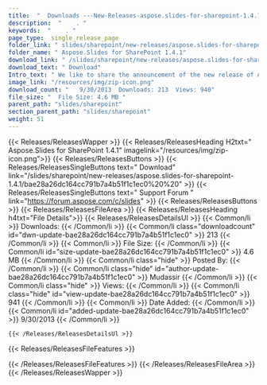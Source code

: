```yaml
---
title:  "  Downloads ---New-Releases-aspose.slides-for-sharepoint-1.4.1 . " 
description:  "    . " 
keywords:  "    . " 
page_type:  single_release_page
folder_link: " slides/sharepoint/new-releases/aspose.slides-for-sharepoint-1.4.1/"
folder_name: " Aspose.Slides for SharePoint 1.4.1"
download_link: " /slides/sharepoint/new-releases/aspose.slides-for-sharepoint-1.4.1/bae28a26dc164cc791b7a4b51f1c1ec0"
download_text: " Download"
Intro_text: " We like to share the announcement of the new release of Aspose.Slides for ShareP..."
image_link: "/resources/img/zip-icon.png"
download_count: "   9/30/2013  Downloads: 213  Views: 940"
file_size: "  File Size: 4.6 MB "
parent_path: "slides/sharepoint"
section_parent_path: "slides/sharepoint"
weight: 51
---
```


{{< Releases/ReleasesWapper >}}
  {{< Releases/ReleasesHeading H2txt=" Aspose.Slides for SharePoint 1.4.1" imagelink="/resources/img/zip-icon.png">}}
  {{< Releases/ReleasesButtons >}}
    {{< Releases/ReleasesSingleButtons text=" Download" link="/slides/sharepoint/new-releases/aspose.slides-for-sharepoint-1.4.1/bae28a26dc164cc791b7a4b51f1c1ec0%20%20" >}}
    {{< Releases/ReleasesSingleButtons text=" Support Forum " link="https://forum.aspose.com/c/slides" >}}
  {{< Releases/ReleasesButtons >}}
  {{< Releases/ReleasesFileArea >}}
    {{< Releases/ReleasesHeading h4txt="File Details">}}
    {{< Releases/ReleasesDetailsUl >}}
            {{< Common/li  >}} Downloads: {{< /Common/li >}} 
      {{< Common/li class="downloadcount" id="dwn-update-bae28a26dc164cc791b7a4b51f1c1ec0" >}} 213 {{< /Common/li >}} 
      {{< Common/li  >}} File Size: {{< /Common/li >}} 
      {{< Common/li id="size-update-bae28a26dc164cc791b7a4b51f1c1ec0" >}} 4.6 MB {{< /Common/li >}} 
      {{< Common/li  class="hide" >}} Posted By: {{< /Common/li >}} 
      {{< Common/li class="hide" id="author-update-bae28a26dc164cc791b7a4b51f1c1ec0" >}} Mudassir {{< /Common/li >}} 
      {{< Common/li class="hide"  >}} Views: {{< /Common/li >}} 
      {{< Common/li class="hide" id="view-update-bae28a26dc164cc791b7a4b51f1c1ec0" >}} 941 {{< /Common/li >}} 
      {{< Common/li  >}} Date Added: {{< /Common/li >}} 
      {{< Common/li id="added-update-bae28a26dc164cc791b7a4b51f1c1ec0" >}} 9/30/2013 {{< /Common/li >}} 

    {{< /Releases/ReleasesDetailsUl >}}

  {{< Releases/ReleasesFileFeatures >}}
      
  {{< /Releases/ReleasesFileFeatures >}}
 {{< /Releases/ReleasesFileArea >}}
{{< /Releases/ReleasesWapper >}}


